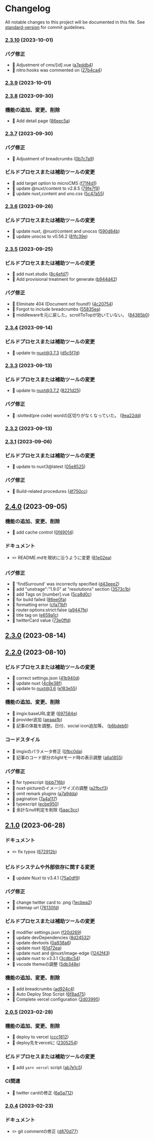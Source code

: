 # Changelog

All notable changes to this project will be documented in this file. See [standard-version](https://github.com/conventional-changelog/standard-version) for commit guidelines.

### [2.3.10](https://github.com/annrie/Nuxtation/compare/v2.3.9...v2.3.10) (2023-10-01)


### バグ修正

* 🐛 Adjustment of cms/[id].vue ([a7eddb4](https://github.com/annrie/Nuxtation/commit/a7eddb4aa0d70e117b76ba31aadede52f2afe49c))
* 🐛 nitro:hooks was commented on ([27b4ca4](https://github.com/annrie/Nuxtation/commit/27b4ca46b21c9499bc3cdb5d82175639fe5048b7))

### [2.3.9](https://github.com/annrie/Nuxtation/compare/v2.3.8...v2.3.9) (2023-10-01)

### [2.3.8](https://github.com/annrie/Nuxtation/compare/v2.3.7...v2.3.8) (2023-09-30)


### 機能の追加、変更、削除

* 🎸 Add detail page ([86eec5a](https://github.com/annrie/Nuxtation/commit/86eec5af80d691d82550d502b263f4501b9474a9))

### [2.3.7](https://github.com/annrie/Nuxtation/compare/v2.3.6...v2.3.7) (2023-09-30)


### バグ修正

* 🐛 Adjustment of breadcrumbs ([0b7c7a9](https://github.com/annrie/Nuxtation/commit/0b7c7a9ff172db8dafd8ff022e564348e34e0207))


### ビルドプロセスまたは補助ツールの変更

* 🤖 add target option to microCMS ([f71f4d1](https://github.com/annrie/Nuxtation/commit/f71f4d162c57d34e7056da50cc998f4ad1e02dd4))
* 🤖 update @nuxt/content to v2.8.5 ([79fe7f9](https://github.com/annrie/Nuxtation/commit/79fe7f976aa57e41fc0153d18a275cd102e1dee1))
* 🤖 update nuxt,content and uno.css ([5c47a55](https://github.com/annrie/Nuxtation/commit/5c47a5545bf282cdee5c1128c3f3da4927927245))

### [2.3.6](https://github.com/annrie/Nuxtation/compare/v2.3.5...v2.3.6) (2023-09-26)


### ビルドプロセスまたは補助ツールの変更

* 🤖 update nuxt, @nuxt/content and unocss ([590d84b](https://github.com/annrie/Nuxtation/commit/590d84bd90bd68c3c13557085bfc5639b67309c8))
* 🤖 update unocss to v0.56.2 ([81fc39e](https://github.com/annrie/Nuxtation/commit/81fc39ee2f899fd74ca4fec04be2cc1207ae313b))

### [2.3.5](https://github.com/annrie/Nuxtation/compare/v2.3.4...v2.3.5) (2023-09-25)


### ビルドプロセスまたは補助ツールの変更

* 🤖 add nuxt.studio ([8c4efd7](https://github.com/annrie/Nuxtation/commit/8c4efd7aa7f291b785f412bff5134f34ac8a8a63))
* 🤖 Add provisional treatment for generate ([b944d42](https://github.com/annrie/Nuxtation/commit/b944d420db55c801ed4eac643ed6f57319151750))


### バグ修正

* 🐛 Eliminate 404 (Document not found!) ([4c20754](https://github.com/annrie/Nuxtation/commit/4c20754211f940cf391c0570ac62bb19af92548e))
* 🐛 Forgot to include breadcrumbs ([55835ea](https://github.com/annrie/Nuxtation/commit/55835ea7fecd88dacf584e6a15935176d0326361))
* 🐛 middlewareを元に戻した。scrollToTopが効いていない。 ([84385b0](https://github.com/annrie/Nuxtation/commit/84385b0e053caaf76386ccc4985b51e73294efe0))

### [2.3.4](https://github.com/annrie/Nuxtation/compare/v2.3.3...v2.3.4) (2023-09-14)


### ビルドプロセスまたは補助ツールの変更

* 🤖 update to nuxt@3.7.3 ([d5c5f7d](https://github.com/annrie/Nuxtation/commit/d5c5f7d16b0509fb33ec7610ef1ae0610806e63c))

### [2.3.3](https://github.com/annrie/Nuxtation/compare/v2.3.2...v2.3.3) (2023-09-13)


### ビルドプロセスまたは補助ツールの変更

* 🤖 update to nuxt@3.7.2 ([8221d25](https://github.com/annrie/Nuxtation/commit/8221d250b3a5bb9cb647484fde7fcea239b49276))


### バグ修正

* 🐛 :slotted(pre code) wordの区切りがなくなっていた。 ([9ea22dd](https://github.com/annrie/Nuxtation/commit/9ea22ddb81462b90d878e9ba9e2c0a97e4e77333))

### [2.3.2](https://github.com/annrie/Nuxtation/compare/v2.3.1...v2.3.2) (2023-09-13)

### [2.3.1](https://github.com/annrie/Nuxtation/compare/v2.4.0...v2.3.1) (2023-09-06)


### ビルドプロセスまたは補助ツールの変更

* 🤖 update to nuxt3@latest ([05e8525](https://github.com/annrie/Nuxtation/commit/05e8525210cdce8ebb694cf4dbee56e56744f4c0))


### バグ修正

* 🐛 Build-related procedures ([4f750cc](https://github.com/annrie/Nuxtation/commit/4f750cca94e1fa54c7a39ff11ad7426cff06f7e7))

## [2.4.0](https://github.com/annrie/Nuxtation/compare/v2.3.0...v2.4.0) (2023-09-05)


### 機能の追加、変更、削除

* 🎸 add cache control ([0f49014](https://github.com/annrie/Nuxtation/commit/0f49014b80e45da15cd71dac4feeccefc856aebe))


### ドキュメント

* ✏️ README.mdを現状に沿うように変更 ([81e02ea](https://github.com/annrie/Nuxtation/commit/81e02ead4610555d120c174fcfcff5ff334d78f3))


### バグ修正

* 🐛 'findSurround' was incorrectly specified ([d43eee2](https://github.com/annrie/Nuxtation/commit/d43eee2250428d2223399f5d0801aaa80269da75))
* 🐛 add "unstrage":"1.9.0" at "resolutions" section ([3573c1b](https://github.com/annrie/Nuxtation/commit/3573c1b69f877b48949a8f145386d15f2e4051c1))
* 🐛 add Tags on [number].vue ([5ca8d0c](https://github.com/annrie/Nuxtation/commit/5ca8d0c9f08ba6e725125e812ed62e0828cbdf7c))
* 🐛 for build failed ([86ee0fa](https://github.com/annrie/Nuxtation/commit/86ee0fa34b057c7dc9fd5f6c0ae920027617b8bc))
* 🐛 formatting error ([cfa71bf](https://github.com/annrie/Nuxtation/commit/cfa71bf55587ed0cc9183d8e078ed4b0c2f93546))
* 🐛 router:options:strict:false ([a9447fe](https://github.com/annrie/Nuxtation/commit/a9447feb2c598403fd11a5bc9cafa5f6e8149e5e))
* 🐛 title tag on <head> ([e659a1c](https://github.com/annrie/Nuxtation/commit/e659a1c25e810d0d8f084ae30bc2944d7128a0bf))
* 🐛 twitterCard value ([73e0ffd](https://github.com/annrie/Nuxtation/commit/73e0ffd1300f3cf42f6161041339c4bd4498583d))

## [2.3.0](https://github.com/annrie/Nuxtation/compare/v2.2.0...v2.3.0) (2023-08-14)

## [2.2.0](https://github.com/annrie/Nuxtation/compare/v2.1.0...v2.2.0) (2023-08-10)


### ビルドプロセスまたは補助ツールの変更

* 🤖 correct settings.json ([41b940d](https://github.com/annrie/Nuxtation/commit/41b940d78f275367373c6161776d82828b07c8f6))
* 🤖 update nuxt ([4c8e38f](https://github.com/annrie/Nuxtation/commit/4c8e38f3d471dcb351f16976c5cdf030900907cc))
* 🤖 update to nuxt@3.6 ([e183e55](https://github.com/annrie/Nuxtation/commit/e183e55c59379ac76cfae38614e9b9ab62f3fad4))


### 機能の追加、変更、削除

* 🎸 imgix:baseURL変更 ([697584e](https://github.com/annrie/Nuxtation/commit/697584e79b399dcb50828f9bc050de7a8ef83c9a))
* 🎸 provider追加 ([aeaaa1b](https://github.com/annrie/Nuxtation/commit/aeaaa1bcb6c2b8aa759f96f6760569b84eb12c5a))
* 🎸 記事の体裁を調整。日付、social icon追加等。 ([b6bdeb6](https://github.com/annrie/Nuxtation/commit/b6bdeb6e20e4db8782aa16e5a00464aec17725fc))


### コードスタイル

* 💄 imgixのパラメータ修正 ([0fbc0da](https://github.com/annrie/Nuxtation/commit/0fbc0da5385babd33faa5d0225888712699625e9))
* 💄 記事のコード部分のlightモード時の表示調整 ([a6a1855](https://github.com/annrie/Nuxtation/commit/a6a18555a84c04e7ee091928891fbaca020f8ed2))


### バグ修正

* 🐛 for typescript ([bbb716b](https://github.com/annrie/Nuxtation/commit/bbb716b24541fc1da10bd0496f1d51fbf00f33db))
* 🐛 nuxt-pictureのイメージサイズの調整 ([a2fbcf3](https://github.com/annrie/Nuxtation/commit/a2fbcf31cf4d6935d88aa9fa5b4fdf4d0bee64f9))
* 🐛 omit remark plugins ([a7a9dda](https://github.com/annrie/Nuxtation/commit/a7a9ddad4391bced0b9905dd52ff53973a7ffa54))
* 🐛 pagination ([7a4a117](https://github.com/annrie/Nuxtation/commit/7a4a1177b04efdb915ba377f5e3bd3e1e6af4d2d))
* 🐛 typescript ([ecbe950](https://github.com/annrie/Nuxtation/commit/ecbe95079112329b651b9aca3e877e740e1da257))
* 🐛 余計なnull判定を削除 ([5aac3cc](https://github.com/annrie/Nuxtation/commit/5aac3cc5f78111d52d9e4ebda0887037f545b711))

## [2.1.0](https://github.com/annrie/Nuxtation/compare/v2.0.5...v2.1.0) (2023-06-28)


### ドキュメント

* ✏️ fix typos ([672912b](https://github.com/annrie/Nuxtation/commit/672912b06bf8da86fbf53c4b051b44f23361e3fe))


### ビルドシステムや外部依存に関する変更

* 🔨 update Nuxt to v3.4.1 ([75a0df9](https://github.com/annrie/Nuxtation/commit/75a0df9c5174f85a27f81db9dd796239c933c952))


### バグ修正

* 🐛 change twitter card to .png ([1ecbea2](https://github.com/annrie/Nuxtation/commit/1ecbea2031488c8e86a3e9363b59d69b674f55c6))
* 🐛 sitemap url ([76130fd](https://github.com/annrie/Nuxtation/commit/76130fdd839812208798dc5fabec3b7fce09344a))


### ビルドプロセスまたは補助ツールの変更

* 🤖 modifier settings.json ([f20d269](https://github.com/annrie/Nuxtation/commit/f20d269947de7e0c0642da27994fe6d84077e02d))
* 🤖 update devDependencies ([8d24532](https://github.com/annrie/Nuxtation/commit/8d24532bdf0e76bdcb855c962697837a01b0b71a))
* 🤖 update devtools ([0a938a6](https://github.com/annrie/Nuxtation/commit/0a938a6a9587d72eeb223c6fb93856849aa3d075))
* 🤖 update nuxt ([61d72ea](https://github.com/annrie/Nuxtation/commit/61d72ea1b451ca6089037bbf74dd7e5eb1a2de23))
* 🤖 update nuxt and @nuxt/image-edge ([1242f43](https://github.com/annrie/Nuxtation/commit/1242f43906fd8e5239b92d705ed0c539074490e5))
* 🤖 update nuxt to v3.3.1 ([3cdbc54](https://github.com/annrie/Nuxtation/commit/3cdbc545cfd4ff07b8c02385b05d154672cdcc07))
* 🤖 vscode themeの調整 ([5db348e](https://github.com/annrie/Nuxtation/commit/5db348e77dc40a26d953d44e06079acca2ab11b3))


### 機能の追加、変更、削除

* 🎸 add breadcrumbs ([ad924c4](https://github.com/annrie/Nuxtation/commit/ad924c417080dc7bbe3f988370fa8a9985cd867c))
* 🎸 Auto Deploy Stop Script ([6f8ad75](https://github.com/annrie/Nuxtation/commit/6f8ad75df07e71e4aa7b6c4c7ec34e03a32e0b9b))
* 🎸 Complete vercel configuration ([2d03995](https://github.com/annrie/Nuxtation/commit/2d0399570daa00c0fa5911d16bb219308571f253))

### [2.0.5](https://github.com/annrie/Nuxtation/compare/v2.0.4...v2.0.5) (2023-02-28)


### 機能の追加、変更、削除

* 🎸 deploy to vercel ([ccc1812](https://github.com/annrie/Nuxtation/commit/ccc181223b5006d22ce143261779158fc964e8c7))
* 🎸 deploy先をvercelに ([2305254](https://github.com/annrie/Nuxtation/commit/2305254f363f5c13cc59b8a2b996e66252aed2e3))


### ビルドプロセスまたは補助ツールの変更

* 🤖 add `yarn vercel` script ([ab7e1c5](https://github.com/annrie/Nuxtation/commit/ab7e1c5e286d5a442575294055133f4020ce010b))


### CI関連

* 🎡 twitter cardの修正 ([6a5a712](https://github.com/annrie/Nuxtation/commit/6a5a712b4aa20737bba57ea1ca2e9f8f564a86a3))

### [2.0.4](https://github.com/annrie/Nuxtation/compare/v2.0.3...v2.0.4) (2023-02-23)


### ドキュメント

* ✏️ git commentの修正 ([d870d77](https://github.com/annrie/Nuxtation/commit/d870d770f9ce703d9755d4500c6385992c920aa8))
